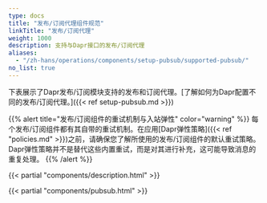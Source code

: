 ```yaml
---
type: docs
title: "发布/订阅代理组件规范"
linkTitle: "发布/订阅代理"
weight: 1000
description: 支持与Dapr接口的发布/订阅代理
aliases:
  - "/zh-hans/operations/components/setup-pubsub/supported-pubsub/"
no_list: true
---
```


下表展示了Dapr发布/订阅模块支持的发布和订阅代理。[了解如何为Dapr配置不同的发布/订阅代理。]({{< ref setup-pubsub.md >}})

{{% alert title="发布/订阅组件的重试机制与入站弹性" color="warning" %}}
每个发布/订阅组件都有其自带的重试机制。在应用[Dapr弹性策略]({{< ref "policies.md" >}})之前，请确保您了解所使用的发布/订阅组件的默认重试策略。Dapr弹性策略并不是替代这些内置重试，而是对其进行补充，这可能导致消息的重复处理。
{{% /alert %}}

{{< partial "components/description.html" >}}

{{< partial "components/pubsub.html" >}}